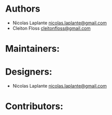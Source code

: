 # Authors

* Nicolas Laplante <nicolas.laplante@gmail.com>
* Cleiton Floss <cleitonfloss@gmail.com>

# Maintainers:

# Designers:

* Nicolas Laplante <nicolas.laplante@gmail.com>

# Contributors:
